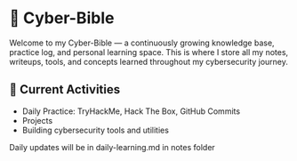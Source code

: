 # 🧠 Cyber-Bible

Welcome to my Cyber-Bible — a continuously growing knowledge base, practice log, and personal learning space. This is where I store all my notes, writeups, tools, and concepts learned throughout my cybersecurity journey.

## 🚀 Current Activities
- Daily Practice: TryHackMe, Hack The Box, GitHub Commits
- Projects 
- Building cybersecurity tools and utilities

Daily updates will be in daily-learning.md in notes folder
